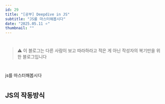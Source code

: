 ```yaml
---
id: 29
title: "[공부] Deepdive in JS"
subtitle: "JS를 마스터해봅시다"
date: "2025.05.11 ⭐"
thumbnail: ""
---
```

#

>⚠️ 이 블로그는 다른 사람이 보고 따라하라고 적은 게 아닌 작성자의 복기만을 위한 블로그입니다
#
js를 마스터해봅시다
#
## JS의 작동방식
#

